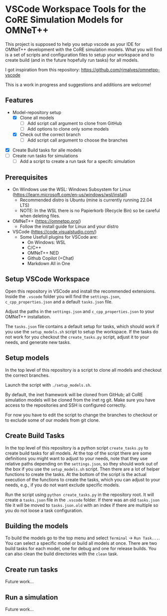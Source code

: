 # VSCode Workspace Tools for the CoRE Simulation Models for OMNeT++
This project is supposed to help you setup vscode as your IDE for OMNeT++ development with the CoRE simulation models.
What you will find is a set of scripts and configuration files to setup your workspace and to create build (and in the future hopefully run tasks) for all models.

I got inspiration from this repository: https://github.com/rjmalves/omnetpp-vscode

This is a work in progress and suggestions and additions are welcome!

## Features
- Model-repository setup
  - [x] Clone all models 
    - [ ] Add script call argument to clone from GitHub
    - [ ] Add options to clone only some models
  - [x] Check out the correct branch 
    - [ ] Add script call argument to choose the branches
- [x] Create Build tasks for alle models
- [ ] Create run tasks for simulations
  - [ ] Add a script to create a run task for a specifc simulation

## Prerequisites
- On Windows use the WSL: Windows Subsystem for Linux (https://learn.microsoft.com/en-us/windows/wsl/install)
  - Recommended distro is Ubuntu (mine is currently running 22.04 LTS)
  - NOTE: In the WSL there is no Papierkorb (Recycle Bin) so be careful when deleting files.
- OMNeT++ (https://omnetpp.org/)
  - Follow the install guide for Linux and your distro
- VSCode (https://code.visualstudio.com/)
  - Some Usefull plugins for VSCode are:
    - On Windows: WSL
    - C/C++
    - OMNeT++ NED
    - Github Copilot (+Chat)
    - Markdown All in One

## Setup VSCode Workspace
Open this repository in VSCode and install the recommended extensions.
Inside the `.vscode` folder you will find the `settings.json`, `c_cpp_properties.json` and a default `tasks.json` file.

Adjust the paths in the `settings.json` and `c_cpp_properties.json` to your OMNeT++ installation.

The `tasks.json` file contains a default setup for tasks, which should work if you use the `setup_models.sh` script to setup the workspace. If the tasks do not work for you checkout the `create_tasks.py` script, adjust it to your needs, and generate new tasks.

## Setup models
In the top level of this repository is a script to clone all models and checkout the correct branches.

Launch the script with `./setup_models.sh`.

By default, the inet framework will be cloned from GitHub; all CoRE simulation models will be cloned from the inet rg git.
Make sure you have access to the repositories and SSH is configured correctly.

For now you have to edit the script to change the branches to checkout or to exclude some of our models from git clone.

## Create Build Tasks
In the top level of this repository is a python script `create_tasks.py` to create build tasks for all models.
At the top of the script there are some definitions you might want to adjust to your needs, note that they use relative paths depending on the `settings.json`, so they should work out of the box if you use the `setup_models.sh` script.
Then there are a lot of helper functions to create the tasks.
At the bottom of the script is the actual execution of the functions to create the tasks, which you can adjust to your needs, e.g., if you do not want exclude specific models.

Run the script using `python create_tasks.py` in the repository root. 
It will create a
`tasks.json` file in the `.vscode` folder. If there was an old `tasks.json` file it will be moved to `tasks.json.old` with an index if there are multiple so you do not loose a task configuration.

## Building the models
To build the models go to the top menu and select `Terminal` -> `Run Task...`. 
You can select a specific model or build all models at once.
There are two build tasks for each model, one for debug and one for release builds.
You can also clean the build directories with the `clean` task.

## Create run tasks
Future work...

## Run a simulation
Future work...
